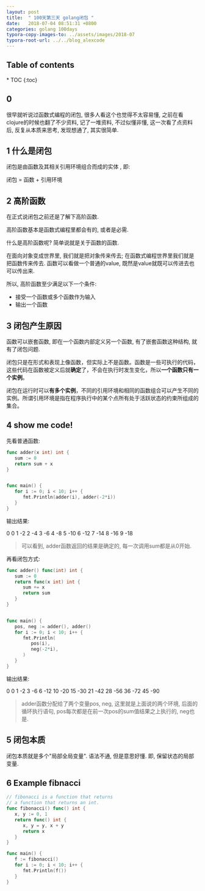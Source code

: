 ```yaml
---
layout: post
title:  " 100天第三天 golang闭包 "
date:   2018-07-04 08:51:31 +0800
categories: golang 100days
typora-copy-images-to: ../assets/images/2018-07
typora-root-url: ../../blog_alexcode
---
```

<h2>Table of contents</h2>
* TOC
{:toc}


## 0

很早就听说过函数式编程的闭包, 很多人看这个也觉得不太容易懂, 之前在看clojure的时候也翻了不少资料, 记了一堆资料, 不过似懂非懂, 这一次看了点资料后, 反复从本质来思考, 发现想通了, 其实很简单. 



## 1 什么是闭包

闭包是由函数及其相关引用环境组合而成的实体 , 即:

闭包 = 函数 + 引用环境



## 2 高阶函数

在正式说闭包之前还是了解下高阶函数. 



高阶函数基本是函数式编程里都会有的, 或者是必需. 

什么是高阶函数呢? 简单说就是关于函数的函数. 

在面向对象变成世界里, 我们就是把对象传来传去; 在函数式编程世界里我们就是把函数传来传去. 函数可以看做一个普通的value, 既然是value就既可以传进去也可以传出来. 



所以, 高阶函数至少满足以下一个条件:

- 接受一个函数或多个函数作为输入
- 输出一个函数





## 3 闭包产生原因

函数可以嵌套函数, 即在一个函数内部定义另一个函数, 有了嵌套函数这种结构, 就有了闭包问题. 



闭包只是在形式和表现上像函数，但实际上不是函数。函数是一些可执行的代码，这些代码在函数被定义后就**确定**了，不会在执行时发生变化，所以**一个函数只有一个实例**。

闭包在运行时可以**有多个实例**，不同的引用环境和相同的函数组合可以产生不同的实例。所谓引用环境是指在程序执行中的某个点所有处于活跃状态的约束所组成的集合。



## 4 show me code!

先看普通函数:

```go
func adder(x int) int {
   sum := 0
   return sum + x
}


func main() {
   for i := 0; i < 10; i++ {
      fmt.Println(adder(i), adder(-2*i))
   }
}
```

输出结果:

0 0
1 -2
2 -4
3 -6
4 -8
5 -10
6 -12
7 -14
8 -16
9 -18

> 可以看到, adder函数返回的结果是确定的, 每一次调用sum都是从0开始. 



再看闭包方式:

```go
func adder() func(int) int {
   sum := 0
   return func(x int) int {
      sum += x
      return sum
   }
}


func main() {
   pos, neg := adder(), adder()
   for i := 0; i < 10; i++ {
      fmt.Println(
         pos(i),
         neg(-2*i),
      )
   }
}
```

输出结果:

0 0
1 -2
3 -6
6 -12
10 -20
15 -30
21 -42
28 -56
36 -72
45 -90

> adder函数分配给了两个变量pos, neg, 这里就是上面说的两个环境, 后面的循环执行语句, pos每次都是在前一次pos的sum值结果之上执行的, neg也是. 



## 5 闭包本质

闭包本质就是多个"局部全局变量".   语法不通, 但是意思好懂.   即, 保留状态的局部变量. 



## 6 Example fibnacci

```go
// fibonacci is a function that returns
// a function that returns an int.
func fibonacci() func() int {
   x, y := 0, 1
   return func() int {
      x, y = y, x + y
      return x
   }
}

func main() {
   f := fibonacci()
   for i := 0; i < 10; i++ {
      fmt.Println(f())
   }
}
```

